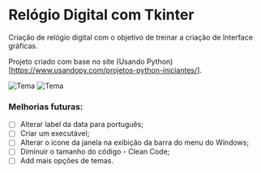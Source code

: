 # Relógio Digital com Tkinter
 Criação de relógio digital com o objetivo de treinar a criação de Interface gráficas.

Projeto criado com base no site (Usando Python)[https://www.usandopy.com/projetos-python-iniciantes/].
 
![Tema](https://github.com/Jefferson472/small-projects-in-pyhton/blob/main/Rel%C3%B3gioDigital/themeBlue.JPG) ![Tema](https://github.com/Jefferson472/small-projects-in-pyhton/blob/main/Rel%C3%B3gioDigital/themeGreen.JPG)

### Melhorias futuras:
- [ ] Alterar label da data para português;
- [ ] Criar um executável;
- [ ] Alterar o ícone da janela na exibição da barra do menu do Windows;
- [ ] Diminuir o tamanho do código - Clean Code;
- [ ] Add mais opções de temas.
